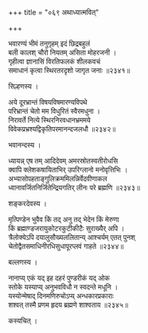 +++
title = "०६९ अथाध्यात्मवित्"

+++


भवारण्यं भीमं तनुगृहम् इदं छिद्रबहुलं  
बली कालश् चौरो नियतम् असिता मोहरजनी ।  
गृहीत्वा ज्ञानासिं विरतिफलकं शीलकवचं  
समाधानं कृत्वा स्थिरतरदृशो जागृत जनाः ॥२३४१॥  


सिल्हणस्य ।  


अये दूरभ्रान्तं विषयविषमारण्यविपथे   
परिभ्रान्तं चेतो मम विधुरितं स्वैरमधुना ।  
निरावर्ते नित्ये स्थिरनिरवधानभ्रममये   
विवेकप्रभ्रश्यद्विकृतिपरमानन्दजलधौ ॥२३४२॥  


भवानन्दस्य ।  


ध्यायन्न् एष तम् आदिदेवम् अमरस्रोतस्वतीरोधसि  
क्वापि क्लेशकषायिताभिर् उपरिग्लानो मनोवृत्तिभिः ।  
अभ्यासोपहताङ्गुलिक्रममिलन्निर्वेदवीणाकल  
ध्वानावर्जितनिर्जितेन्द्रियगतिर् लीनः परे ब्रह्मणि ॥२३४३॥  


शङ्करदेवस्य ।  


मृत्पिण्डेन भुवैव किं तद् अनु तद् भेदेन किं मेरुणा  
किं ब्रह्माण्डजरायुकोटरकुटीकीटैः सुराख्यैर् अपि ।  
त्रैलोक्येऽपि दयालुसौख्यललितान्य् आश्चर्यम् एतत् पुनश्   
चेतोद्वैतसमाधिनीरधिसुधापूरप्लवं गाहते ॥२३४४॥  


बल्लणस्य ।  


नानाप्य् एकं यद् इह दहरं पुण्डरीकं यद् ओक  
स्तोके यस्याप्य् अनुभवविधौ न स्वदन्ते मधूनि ।  
यस्योन्मेषाद् दिनमणिरुचोऽप्य् अन्धकारप्रकाराः   
शश्वत् तस्मै प्रणम हृदय ब्रह्मणे शाश्वताय ॥२३४५॥  


कस्यचित् ।  


